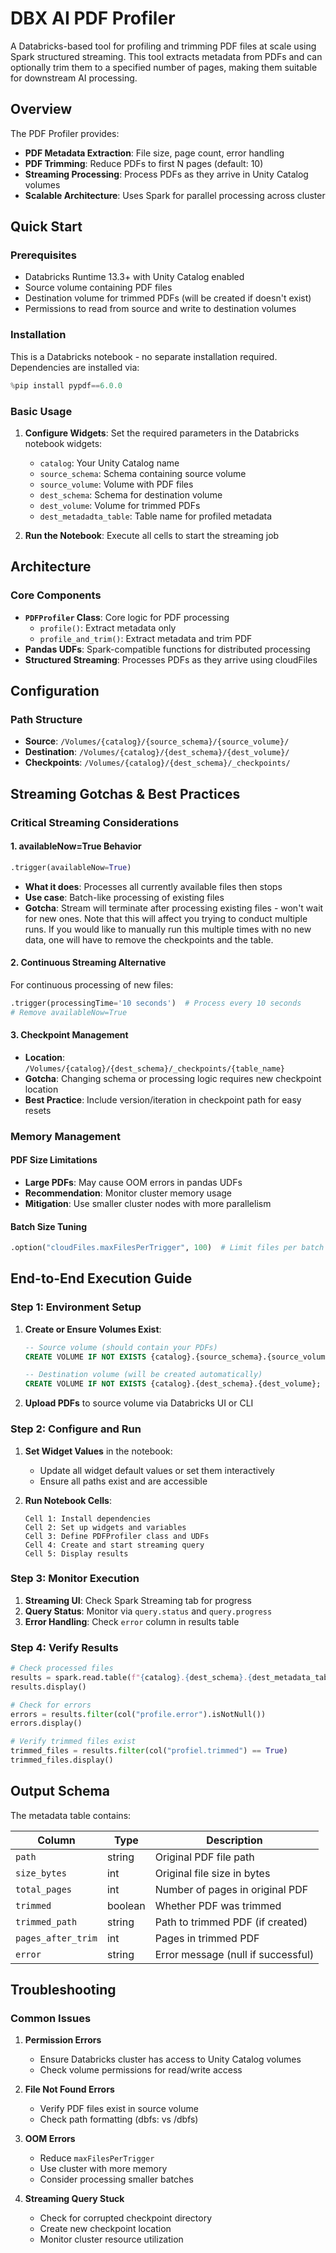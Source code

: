 # DBX AI PDF Profiler

A Databricks-based tool for profiling and trimming PDF files at scale using Spark structured streaming. This tool extracts metadata from PDFs and can optionally trim them to a specified number of pages, making them suitable for downstream AI processing.

## Overview

The PDF Profiler provides:
- **PDF Metadata Extraction**: File size, page count, error handling
- **PDF Trimming**: Reduce PDFs to first N pages (default: 10)
- **Streaming Processing**: Process PDFs as they arrive in Unity Catalog volumes
- **Scalable Architecture**: Uses Spark for parallel processing across cluster

## Quick Start

### Prerequisites

- Databricks Runtime 13.3+ with Unity Catalog enabled
- Source volume containing PDF files
- Destination volume for trimmed PDFs (will be created if doesn't exist)
- Permissions to read from source and write to destination volumes

### Installation

This is a Databricks notebook - no separate installation required. Dependencies are installed via:

```python
%pip install pypdf==6.0.0
```

### Basic Usage

1. **Configure Widgets**: Set the required parameters in the Databricks notebook widgets:
   - `catalog`: Your Unity Catalog name
   - `source_schema`: Schema containing source volume
   - `source_volume`: Volume with PDF files
   - `dest_schema`: Schema for destination volume
   - `dest_volume`: Volume for trimmed PDFs
   - `dest_metadadta_table`: Table name for profiled metadata

2. **Run the Notebook**: Execute all cells to start the streaming job

## Architecture

### Core Components

- **`PDFProfiler` Class**: Core logic for PDF processing
  - `profile()`: Extract metadata only
  - `profile_and_trim()`: Extract metadata and trim PDF
- **Pandas UDFs**: Spark-compatible functions for distributed processing
- **Structured Streaming**: Processes PDFs as they arrive using cloudFiles

## Configuration

### Path Structure

- **Source**: `/Volumes/{catalog}/{source_schema}/{source_volume}/`
- **Destination**: `/Volumes/{catalog}/{dest_schema}/{dest_volume}/`
- **Checkpoints**: `/Volumes/{catalog}/{dest_schema}/_checkpoints/`

## Streaming Gotchas & Best Practices

### Critical Streaming Considerations

#### 1. **availableNow=True Behavior**
```python
.trigger(availableNow=True)
```
- **What it does**: Processes all currently available files then stops
- **Use case**: Batch-like processing of existing files
- **Gotcha**: Stream will terminate after processing existing files - won't wait for new ones. Note 
that this will affect you trying to conduct multiple runs. If you would like to manually run this multiple times with no new data, one will have to remove the checkpoints and the table. 

#### 2. **Continuous Streaming Alternative**
For continuous processing of new files:
```python
.trigger(processingTime='10 seconds')  # Process every 10 seconds
# Remove availableNow=True
```

#### 3. **Checkpoint Management**
- **Location**: `/Volumes/{catalog}/{dest_schema}/_checkpoints/{table_name}`
- **Gotcha**: Changing schema or processing logic requires new checkpoint location
- **Best Practice**: Include version/iteration in checkpoint path for easy resets

### Memory Management

#### PDF Size Limitations
- **Large PDFs**: May cause OOM errors in pandas UDFs
- **Recommendation**: Monitor cluster memory usage
- **Mitigation**: Use smaller cluster nodes with more parallelism

#### Batch Size Tuning
```python
.option("cloudFiles.maxFilesPerTrigger", 100)  # Limit files per batch
```

## End-to-End Execution Guide

### Step 1: Environment Setup

1. **Create or Ensure Volumes Exist**:
   ```sql
   -- Source volume (should contain your PDFs)
   CREATE VOLUME IF NOT EXISTS {catalog}.{source_schema}.{source_volume};
   
   -- Destination volume (will be created automatically)
   CREATE VOLUME IF NOT EXISTS {catalog}.{dest_schema}.{dest_volume};
   ```

2. **Upload PDFs** to source volume via Databricks UI or CLI

### Step 2: Configure and Run

1. **Set Widget Values** in the notebook:
   - Update all widget default values or set them interactively
   - Ensure all paths exist and are accessible

2. **Run Notebook Cells**:
   ```
   Cell 1: Install dependencies
   Cell 2: Set up widgets and variables  
   Cell 3: Define PDFProfiler class and UDFs
   Cell 4: Create and start streaming query
   Cell 5: Display results
   ```

### Step 3: Monitor Execution

1. **Streaming UI**: Check Spark Streaming tab for progress
2. **Query Status**: Monitor via `query.status` and `query.progress`
3. **Error Handling**: Check `error` column in results table

### Step 4: Verify Results

```python
# Check processed files
results = spark.read.table(f"{catalog}.{dest_schema}.{dest_metadata_table}")
results.display()

# Check for errors
errors = results.filter(col("profile.error").isNotNull())
errors.display()

# Verify trimmed files exist
trimmed_files = results.filter(col("profiel.trimmed") == True)
trimmed_files.display()
```

## Output Schema

The metadata table contains:

| Column | Type | Description |
|--------|------|-------------|
| `path` | string | Original PDF file path |
| `size_bytes` | int | Original file size in bytes |
| `total_pages` | int | Number of pages in original PDF |
| `trimmed` | boolean | Whether PDF was trimmed |
| `trimmed_path` | string | Path to trimmed PDF (if created) |
| `pages_after_trim` | int | Pages in trimmed PDF |
| `error` | string | Error message (null if successful) |

## Troubleshooting

### Common Issues

1. **Permission Errors**
   - Ensure Databricks cluster has access to Unity Catalog volumes
   - Check volume permissions for read/write access

2. **File Not Found Errors**
   - Verify PDF files exist in source volume
   - Check path formatting (dbfs: vs /dbfs)

3. **OOM Errors**
   - Reduce `maxFilesPerTrigger`
   - Use cluster with more memory
   - Consider processing smaller batches

4. **Streaming Query Stuck**
   - Check for corrupted checkpoint directory
   - Create new checkpoint location
   - Monitor cluster resource utilization
